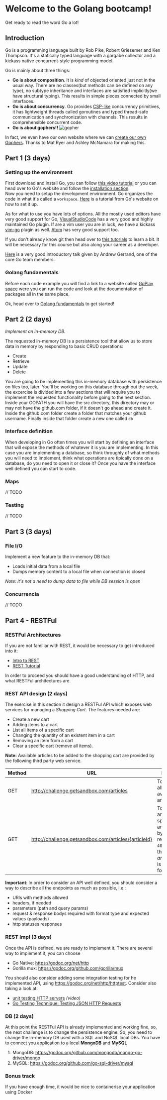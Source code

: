 # Welcome to the Golang bootcamp!
Get ready to read the word Go a lot!

## Introduction
Go is a programming language built by Rob Pike, Robert Griesemer and Ken Thompson. It's a statically typed language with a gargabe collector and a kickass native concurrent-style programming model.

Go is mainly about three things:
* **Go is about composition**. It is *kind* of objected oriented just not in the usual way. There are no classes(but methods can be defined on any type), no subtype inheritance and interfaces are satisfied implicitly(we have structural typing). This results in simple pieces connected by small interfaces.
* **Go is about concurrency**. Go provides [CSP-like](https://en.wikipedia.org/wiki/Communicating_sequential_processes) concurrency primitives, it has lightweight threads called goroutines and typed thread-safe communication and synchronization with channels. This results in comprehensible concurrent code.
* **Go is about gophers!!**
![gopher](https://github.com/juanpablopizarro/golang-bootcamp/blob/master/docs/img/gophers.png)

In fact, we even have our own website where we can [create our own Gophers](http://gopherize.me/). Thanks to Mat Ryer and Ashley McNamara for making this.

## Part 1  (3 days)
### Setting up the environment
First download and install Go, you can follow [this video tutorial](https://www.youtube.com/watch?v=nbkjGixXnlI&index=1&list=PL2ANXDJvvFeJLRIL_8NZl5LGtrRE3sE_E) or you can head over to Go's website and follow the [installation section](https://golang.org/doc/install).  
Now you need to setup the development environment. Go organizes the code in what it's called a `workspace`. [Here](https://golang.org/doc/code.html) is a tutorial from Go's website on how to set it up.

As for what to use you have lots of options. All the mostly used editors have very good support for Go, [VisualStudioCode](https://code.visualstudio.com/) has a very good and highly maintained Go plugin. If are a vim user you are in luck, we have a kickass [vim-go](https://github.com/fatih/vim-go) plugin as well. [Atom](https://atom.io) has very good support too.

If you don't already know git then head over to [this tutorials](https://try.github.io/levels/1/challenges/1) to learn a bit. It will be necessary for this course but also along your career as a developer.

[Here](https://vimeo.com/53221560) is a very good introductory talk given by Andrew Gerrand, one of the core Go team members.

### Golang fundamentals 
Before each code example you will find a link to a website called [GoPlay space](https://goplay.space) were you can run the code and look at the documentation of packages all in the same place.

Ok, head over to [Golang fundamentals](https://github.com/juanpablopizarro/golang-bootcamp/blob/master/fundamentals.md) to get started!

## Part 2 (2 days)

*Implement an in-memory DB.*

The requested in-memory DB is a persistence tool that allow us to store data in memory by responding to basic CRUD operations: 
* Create
* Retrieve
* Update
* Delete

You are going to be implementing this in-memory database with persistence on files too, later. You'll be working on this database through out the week, the excercise is divided into a few sections that will require you to implement the requested functionality before going to the next section.
Inside your GOPATH you will have the src directory, this directory may or may not have the github.com folder, if it doesn't go ahead and create it. Inside the github.com folder create a folder that matches your github username. Finally inside that folder create a new one called `db`

### Interface definition
When developing in Go often times you will start by defining an interface that will expose the methods of whatever it is you are implementing. In this case you are implementing a database, so think throughly of what methods you will need to implement, think what operations are tipically done on a database, do you need to open it or close it? Once you have the interface well defined you can start to code.

### Maps
// TODO

### Testing
// TODO


## Part 3 (3 days)
### File I/O
Implement a new feature to the in-memory DB that:
* Loads initial data from a local file
* Dumps memory content to a local file when connection is closed

*Note: it's not a need to dump data to file while DB session is open*

### Concurrencia
// TODO


## Part 4 - RESTFul
### RESTFul Architectures
If you are not familiar with REST, it would be necessary to get introduced into it:
* [Intro to REST](https://www.youtube.com/watch?v=YCcAE2SCQ6k)
* [REST Tutorial](https://www.restapitutorial.com/)

In order to proceed you should have a good understanding of HTTP, and what RESTFul architectures are. 


### REST API design (2 days)
The exercise in this section it design a RESTFul API which exposes web services for managing a *Shopping Cart*. 
The features needed are:
* Create a new cart
* Adding items to a cart
* List all items of a specific cart 
* Changing the quantity of an existent item in a cart 
* Removing an item from a cart
* Clear a specific cart (remove all items).


**Note:** Available articles to be added to the shopping cart are provided by the following third party web service.

| Method   |      URL    | Desc |
|----------|-------------|---   |
| GET | http://challenge.getsandbox.com/articles | To get all available articles |
| GET | http://challenge.getsandbox.com/articles/{articleId} | To get an specific artible by id. It returns `404` if the _articleId_ is not found |
  
**Important**: In order to consider an API well defined, you should consider a way to describe all the endpoints as much as possible, i.e.:
* URIs with methods allowed 
* headers, if needed
* parameters (path and query params)
* request & response bodys required with format type and expected values (payloads)
* http statuses responses

### REST Impl (3 days)
Once the API is defined, we are ready to implement it. 
There are several way to implement it, you can choose 
* Go Native: https://godoc.org/net/http
* Gorilla mux: https://godoc.org/github.com/gorilla/mux

You should also consider adding some integration testing for he implemented API, using https://godoc.org/net/http/httptest.
Consider also taking a look at:
* [unit testing HTTP servers](https://www.youtube.com/watch?v=hVFEV-ieeew) _(video)_
* [Go Testing Technique: Testing JSON HTTP Requests](https://medium.com/@xoen/go-testing-technique-testing-json-http-requests-76d9ce0e11f)


### DB (2 days)
At this point the RESTFul API is already implemented and working fine, so, the next challenge is to change the persistence engine.
So, you need to change the in-memory DB used with a SQL and NoSQL local DBs. You have to connect you application to a local **MongoDB** and **MySQL**

1. MongoDB: https://godoc.org/github.com/mongodb/mongo-go-driver/mongo
2. MySQL: https://godoc.org/github.com/go-sql-driver/mysql


### Bonus track 
If you have enough time, it would be nice to containerise your application using Docker
